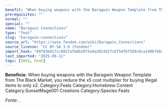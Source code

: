 ```yaml
---
benefit: "When buying weapons with the Baragwin Weapon Template from The Black Market, you reduce the x5 cost multiplier for buying Illegal items to only x2. Category:Feats Category:Homebrew Content Category:SunsetMage001 Creations Category:Species Feats"
prerequisites: ""
normal: ""
special: ""
name: "Baragwin Connections"
type: "feat"
slug: "baragwin-connections"
source_url: "https://swse.fandom.com/wiki/Baragwin_Connections"
source_license: "CC BY-SA 3.0 (Fandom)"
import_hash: "097836817cc8857afb6b2075a9a3814d27c6f5df6f589c8ca149bf40a8b06e2b"
last_imported: "2025-09-11"
tags: [SWSE, Feat]
---
```

**Beneficio:** When buying weapons with the Baragwin Weapon Template from The Black Market, you reduce the x5 cost multiplier for buying Illegal items to only x2. Category:Feats Category:Homebrew Content Category:SunsetMage001 Creations Category:Species Feats

*Fonte:* .